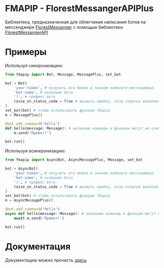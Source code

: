 # FMAPIP - FlorestMessangerAPIPlus
Библиотека, предназначенная для облегчения написания ботов на мессенджере [FlorestMessanger](https://florestmsgs-florestdev4185.amvera.io/) с помощью библиотеки [FlorestMessangerAPI](https://pypi.org/project/florestmessangerapi/)
# Примеры
Используя синхронизацию:
```python
from fmapip import Bot, Message, MessagePlus, set_bot

bot = Bot(
    'your-token', # получить его можно в личном кабинете мессенджера
    'bot-name', # название бота
    '!', # префикс бота
    raise_on_status_code = True # вызвать ошибку, если попытка выполнить код неуспешна
)
set_bot(bot) # чтобы использовать функции fmapip
m = MessagePlus()

@bot.add_command('hello')
def hello(message: Message): # название команды и функции могут не совпадаться
    m.send('Привет!')

bot.run()
```
Используя асинхронизацию:
```python
from fmapip import AsyncBot, AsyncMessagePlus, Message, set_bot

bot = AsyncBot(
    'your-token', # получить его можно в личном кабинете мессенджера
    'bot-name', # название бота
    '!', # префикс бота
    raise_on_status_code = True # вызвать ошибку, если попытка выполнить код неуспешна
)
set_bot(bot) # чтобы использовать функции fmapip
m = AsyncMessagePlus()

@bot.add_command('hello')
async def hello(message: Message): # название команды и функции могут не совпадаться
    await m.send('Привет!')

bot.run()
```
# Документация
Документацию можно прочесть [здесь](https://florestmsgs-florestdev4185.amvera.io/api_docs/python/plus)